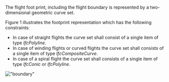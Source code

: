 The flight foot print, including the flight boundary is represented by a two-dimensional geometric curve set.

Figure 1 illustrates the footprint representation which has the following constraints:

* In case of straight flights the curve set shall consist of a single item of type _IfcPolyline_.
* In case of winding flights or curved flights the curve set shall consists of a single item of type _IfcCompositeCurve_.
* In case of a spiral flight the curve set shall consists of a single item of type _IfcConic_ or _IfcPolyline_.

!["boundary"](../../../figures/IfcStairFlight_02-Layout1.gif "Figure 1 &mdash; Ramp flight footprint")